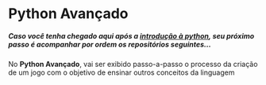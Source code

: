 # Python Avançado

##### Caso você tenha chegado aqui após a [introdução à python](https://github.com/ArthurOReis/Python-for-dummies/tree/main/introducao), seu próximo passo é acompanhar por ordem os repositórios seguintes...

No **Python Avançado**, vai ser exibido passo-a-passo o processo da criação de um jogo com o objetivo de ensinar outros conceitos da linguagem